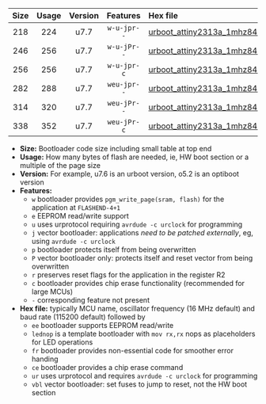 |Size|Usage|Version|Features|Hex file|
|:-:|:-:|:-:|:-:|:--|
|218|224|u7.7|`w-u-jpr--`|[urboot_attiny2313a_1mhz8432_38400bps_lednop_ur_vbl.hex](https://raw.githubusercontent.com/stefanrueger/urboot.hex/main/mcus/attiny2313a/fcpu_1mhz8432/38400_bps/urboot_attiny2313a_1mhz8432_38400bps_lednop_ur_vbl.hex)|
|246|256|u7.7|`w-u-jPr--`|[urboot_attiny2313a_1mhz8432_38400bps_lednop_fr_ur_vbl.hex](https://raw.githubusercontent.com/stefanrueger/urboot.hex/main/mcus/attiny2313a/fcpu_1mhz8432/38400_bps/urboot_attiny2313a_1mhz8432_38400bps_lednop_fr_ur_vbl.hex)|
|256|256|u7.7|`w-u-jpr-c`|[urboot_attiny2313a_1mhz8432_38400bps_lednop_fr_ce_ur_vbl.hex](https://raw.githubusercontent.com/stefanrueger/urboot.hex/main/mcus/attiny2313a/fcpu_1mhz8432/38400_bps/urboot_attiny2313a_1mhz8432_38400bps_lednop_fr_ce_ur_vbl.hex)|
|282|288|u7.7|`weu-jpr--`|[urboot_attiny2313a_1mhz8432_38400bps_ee_lednop_ur_vbl.hex](https://raw.githubusercontent.com/stefanrueger/urboot.hex/main/mcus/attiny2313a/fcpu_1mhz8432/38400_bps/urboot_attiny2313a_1mhz8432_38400bps_ee_lednop_ur_vbl.hex)|
|314|320|u7.7|`weu-jPr--`|[urboot_attiny2313a_1mhz8432_38400bps_ee_lednop_fr_ur_vbl.hex](https://raw.githubusercontent.com/stefanrueger/urboot.hex/main/mcus/attiny2313a/fcpu_1mhz8432/38400_bps/urboot_attiny2313a_1mhz8432_38400bps_ee_lednop_fr_ur_vbl.hex)|
|338|352|u7.7|`weu-jPr-c`|[urboot_attiny2313a_1mhz8432_38400bps_ee_lednop_fr_ce_ur_vbl.hex](https://raw.githubusercontent.com/stefanrueger/urboot.hex/main/mcus/attiny2313a/fcpu_1mhz8432/38400_bps/urboot_attiny2313a_1mhz8432_38400bps_ee_lednop_fr_ce_ur_vbl.hex)|

- **Size:** Bootloader code size including small table at top end
- **Usage:** How many bytes of flash are needed, ie, HW boot section or a multiple of the page size
- **Version:** For example, u7.6 is an urboot version, o5.2 is an optiboot version
- **Features:**
  + `w` bootloader provides `pgm_write_page(sram, flash)` for the application at `FLASHEND-4+1`
  + `e` EEPROM read/write support
  + `u` uses urprotocol requiring `avrdude -c urclock` for programming
  + `j` vector bootloader: applications *need to be patched externally*, eg, using `avrdude -c urclock`
  + `p` bootloader protects itself from being overwritten
  + `P` vector bootloader only: protects itself and reset vector from being overwritten
  + `r` preserves reset flags for the application in the register R2
  + `c` bootloader provides chip erase functionality (recommended for large MCUs)
  + `-` corresponding feature not present
- **Hex file:** typically MCU name, oscillator frequency (16 MHz default) and baud rate (115200 default) followed by
  + `ee` bootloader supports EEPROM read/write
  + `lednop` is a template bootloader with `mov rx,rx` nops as placeholders for LED operations
  + `fr` bootloader provides non-essential code for smoother error handing
  + `ce` bootloader provides a chip erase command
  + `ur` uses urprotocol and requires `avrdude -c urclock` for programming
  + `vbl` vector bootloader: set fuses to jump to reset, not the HW boot section
